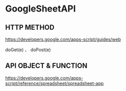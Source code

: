 # GoogleSheetAPI

## HTTP METHOD

<https://developers.google.com/apps-script/guides/web>

doGet(e) 、 doPost(e)

## API OBJECT & FUNCTION

<https://developers.google.com/apps-script/reference/spreadsheet/spreadsheet-app>
